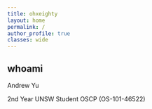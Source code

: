 ```yaml
---
title: ohxeighty
layout: home
permalink: /
author_profile: true
classes: wide
---
```


## whoami
Andrew Yu 

2nd Year UNSW Student
OSCP (OS-101-46522)

